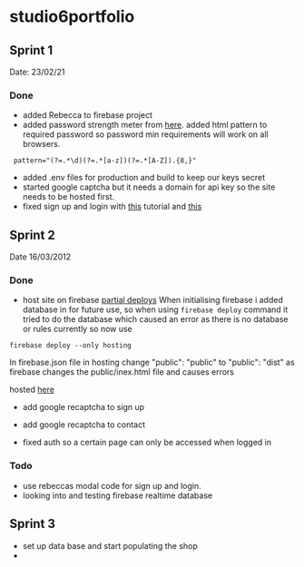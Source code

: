 # studio6portfolio
## Sprint 1
Date: 23/02/21

### Done
- added Rebecca to firebase project
- added password strength meter from [here](https://www.npmjs.com/package/vue-password-strength-meter). added html pattern to required password so password min requirements will work on all browsers. 
```
 pattern="(?=.*\d)(?=.*[a-z])(?=.*[A-Z]).{8,}"
```
-  added .env files for production and build to keep our keys secret 
-  started google captcha but it needs a domain for api key so the site needs to be hosted first. 
-  fixed sign up and login with [this](https://blog.logrocket.com/vue-firebase-authentication/) tutorial and [this](https://dev.to/gautemeekolsen/vue-guard-routes-with-firebase-authentication-f4l) 


## Sprint 2

Date 16/03/2012

### Done
- host site on firebase
 [partial deploys](https://firebase.google.com/docs/cli/#partial_deploys) When initialising firebase i added database in for future use, so when using ```firebase deploy``` command it tried to do the database which caused an error as there is no database or rules currently 
so now use 
```
firebase deploy --only hosting 
```
In firebase.json file in hosting change "public": "public" to "public": "dist" as firebase changes the public/inex.html file and causes errors 

hosted [here](https://ecommerceapp-e526f.web.app)

- add google recaptcha to sign up

- add google recaptcha to contact
- fixed auth so a certain page can only be accessed when logged in 

### Todo
- use rebeccas modal code for sign up and login.
- looking into and testing firebase realtime database


## Sprint 3
- set up data base and start populating the shop
- 
